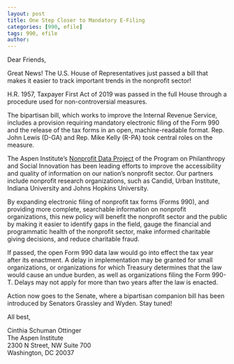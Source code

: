 ```yaml
---
layout: post
title: One Step Closer to Mandatory E-Filing
categories: [990, efile]
tags: 990, efile
author:
---
```



Dear Friends,

Great News! The U.S. House of Representatives just passed a bill that makes it easier to track important trends in the nonprofit sector! 

H.R. 1957, Taxpayer First Act of 2019 was passed in the full House through a procedure used for non-controversial measures.

The bipartisan bill, which works to improve the Internal Revenue Service, includes a provision requiring mandatory electronic filing of the Form 990 and the release of the tax forms in an open, machine-readable format. Rep. John Lewis (D-GA) and Rep. Mike Kelly (R-PA) took central roles on the measure. 

The Aspen Institute’s [Nonprofit Data Project](https://www.aspeninstitute.org/programs/program-on-philanthropy-and-social-innovation-psi/nonprofit-data-project-updates/) of the Program on Philanthropy and Social Innovation has been leading efforts to improve the accessibility and quality of information on our nation’s nonprofit sector. Our partners include nonprofit research organizations, such as Candid, Urban Institute, Indiana University and Johns Hopkins University.

By expanding electronic filing of nonprofit tax forms (Forms 990), and providing more complete, searchable information on nonprofit organizations, this new policy will benefit the nonprofit sector and the public by making it easier to identify gaps in the field, gauge the financial and programmatic health of the nonprofit sector, make informed charitable giving decisions, and reduce charitable fraud.

If passed, the open Form 990 data law would go into effect the tax year after its enactment. A delay in implementation may be granted for small organizations, or organizations for which Treasury determines that the law would cause an undue burden, as well as organizations filing the Form 990-T. Delays may not apply for more than two years after the law is enacted.

Action now goes to the Senate, where a bipartisan companion bill has been introduced by Senators Grassley and Wyden. Stay tuned!

All best,

Cinthia Schuman Ottinger  
The Aspen Institute  
2300 N Street, NW Suite 700  
Washington, DC 20037  
